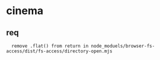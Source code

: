 # cinema

## req

```
  remove .flat() from return in node_moduels/browser-fs-access/dist/fs-access/directory-open.mjs

```